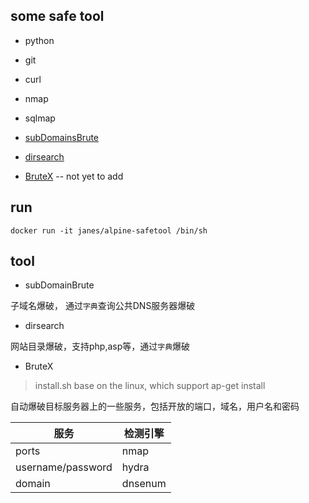 ## some safe tool

* python 
* git 
* curl
* nmap

* sqlmap
* [subDomainsBrute](https://github.com/lijiejie/subDomainsBrute)
* [dirsearch](https://github.com/maurosoria/dirsearch)
* [BruteX](https://github.com/1N3/BruteX) -- not yet to add

## run

`docker run -it janes/alpine-safetool /bin/sh`

## tool

* subDomainBrute

子域名爆破， 通过`字典`查询公共DNS服务器爆破

* dirsearch

网站目录爆破，支持php,asp等，通过`字典`爆破

* BruteX

> install.sh base on the linux, which support ap-get install

自动爆破目标服务器上的一些服务，包括开放的端口，域名，用户名和密码

| 服务 | 检测引擎 |
| --- | ---- |
| ports | nmap |
| username/password | hydra |
| domain | dnsenum |
